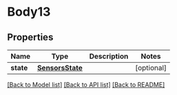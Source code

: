# Body13

## Properties
Name | Type | Description | Notes
------------ | ------------- | ------------- | -------------
**state** | [**SensorsState**](SensorsState.md) |  | [optional] 

[[Back to Model list]](../README.md#documentation-for-models) [[Back to API list]](../README.md#documentation-for-api-endpoints) [[Back to README]](../README.md)

